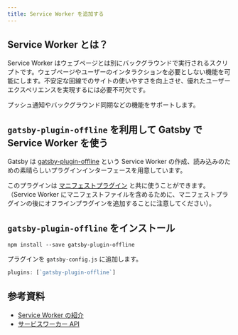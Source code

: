 ```yaml
---
title: Service Worker を追加する
---
```


## Service Worker とは？

Service Worker はウェブページとは別にバックグラウンドで実行されるスクリプトです。ウェブページやユーザーのインタラクションを必要としない機能を可能にします。不安定な回線でのサイトの使いやすさを向上させ、優れたユーザーエクスペリエンスを実現するには必要不可欠です。

プッシュ通知やバックグラウンド同期などの機能をサポートします。

## `gatsby-plugin-offline` を利用して Gatsby で Service Worker を使う

Gatsby は [gatsby-plugin-offline](https://www.npmjs.com/package/gatsby-plugin-offline) という Service Worker の作成、読み込みのための素晴らしいプラグインインターフェースを用意しています。

このプラグインは [マニフェストプラグイン](https://www.npmjs.com/package/gatsby-plugin-manifest) と共に使うことができます。（Service Worker にマニフェストファイルを含めるために、マニフェストプラグインの後にオフラインプラグインを追加することに注意してください）。

## `gatsby-plugin-offline` をインストール

`npm install --save gatsby-plugin-offline`

プラグインを `gatsby-config.js` に追加します。

```javascript:title=gatsby-config.js
plugins: [`gatsby-plugin-offline`]
```

## 参考資料

- [Service Worker の紹介](https://developers.google.com/web/fundamentals/primers/service-workers/?hl=ja)
- [サービスワーカー API](https://developer.mozilla.org/ja/docs/Web/API/Service_Worker_API)
